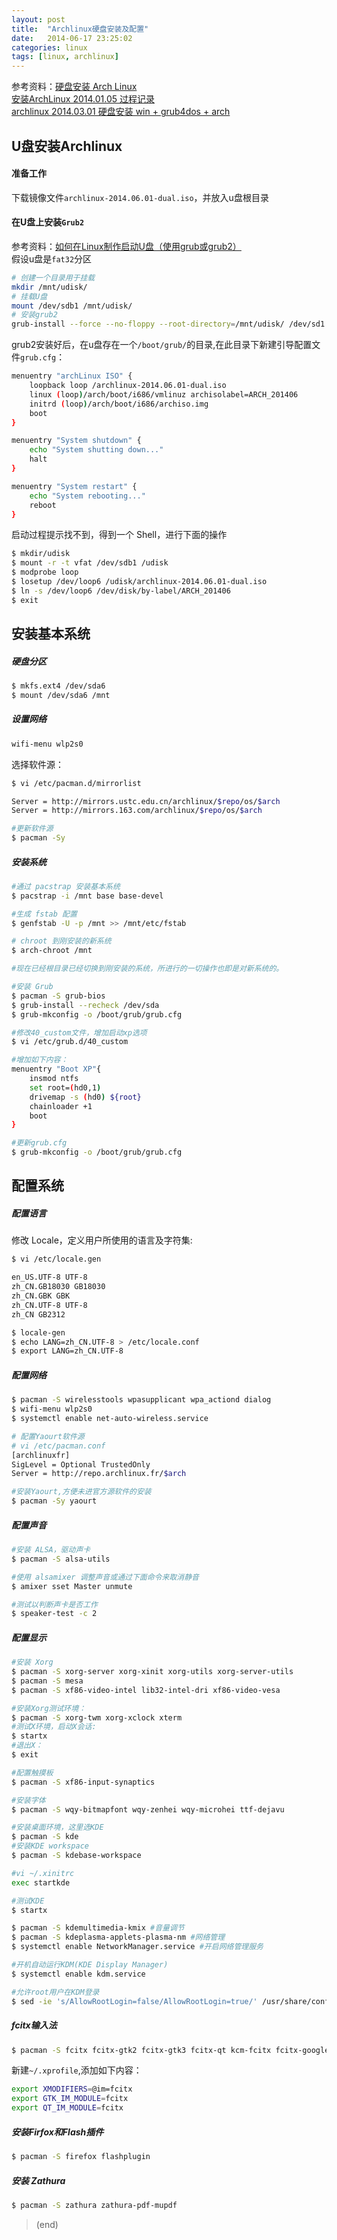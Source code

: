 ```yaml
---
layout: post
title:  "Archlinux硬盘安装及配置"
date:   2014-06-17 23:25:02
categories: linux 
tags: [linux, archlinux]
---
```


参考资料：[硬盘安装 Arch Linux](http://blog.fooleap.org/hard-disk-installation-for-archlinux.html)  
[安装ArchLinux 2014.01.05 过程记录](http://hi.baidu.com/ocnzhao/item/650334c7b578e9105050585f)  
[ archlinux 2014.03.01 硬盘安装 win + grub4dos + arch ](http://blog.csdn.net/xiaoyanghuaban/article/details/22613987)  


## U盘安装Archlinux

#### 准备工作
下载镜像文件`archlinux-2014.06.01-dual.iso`，并放入u盘根目录

####  在U盘上安装`Grub2`
参考资料：[如何在Linux制作启动U盘（使用grub或grub2）](http://www.lsychina.com/howto_make_bootable_usb_disk_using_grub_or_grub2.html)  
假设u盘是`fat32`分区

```bash
# 创建一个目录用于挂载
mkdir /mnt/udisk/     
# 挂载U盘
mount /dev/sdb1 /mnt/udisk/ 
# 安装grub2
grub-install --force --no-floppy --root-directory=/mnt/udisk/ /dev/sd1     
```
grub2安装好后，在u盘存在一个`/boot/grub/`的目录,在此目录下新建引导配置文件`grub.cfg`：

```bash
menuentry "archLinux ISO" {
	loopback loop /archlinux-2014.06.01-dual.iso
	linux (loop)/arch/boot/i686/vmlinuz archisolabel=ARCH_201406
	initrd (loop)/arch/boot/i686/archiso.img
	boot
}

menuentry "System shutdown" {
    echo "System shutting down..."
    halt
}

menuentry "System restart" {
    echo "System rebooting..." 
    reboot
}

```
启动过程提示找不到，得到一个 Shell，进行下面的操作

```bash
$ mkdir/udisk
$ mount -r -t vfat /dev/sdb1 /udisk
$ modprobe loop
$ losetup /dev/loop6 /udisk/archlinux-2014.06.01-dual.iso
$ ln -s /dev/loop6 /dev/disk/by-label/ARCH_201406
$ exit
```

## 安装基本系统

##### 硬盘分区

```bash
$ mkfs.ext4 /dev/sda6
$ mount /dev/sda6 /mnt
```

##### 设置网络

```bash
wifi-menu wlp2s0
```
选择软件源：

```bash
$ vi /etc/pacman.d/mirrorlist
```

```bash
Server = http://mirrors.ustc.edu.cn/archlinux/$repo/os/$arch
Server = http://mirrors.163.com/archlinux/$repo/os/$arch

```

```bash
#更新软件源
$ pacman -Sy
```

##### 安装系统

```bash
#通过 pacstrap 安装基本系统
$ pacstrap -i /mnt base base-devel

#生成 fstab 配置
$ genfstab -U -p /mnt >> /mnt/etc/fstab

# chroot 到刚安装的新系统
$ arch-chroot /mnt

#现在已经根目录已经切换到刚安装的系统，所进行的一切操作也即是对新系统的。

#安装 Grub
$ pacman -S grub-bios
$ grub-install --recheck /dev/sda
$ grub-mkconfig -o /boot/grub/grub.cfg

#修改40_custom文件，增加启动xp选项
$ vi /etc/grub.d/40_custom

#增加如下内容：
menuentry "Boot XP"{
	insmod ntfs
	set root=(hd0,1)
	drivemap -s (hd0) ${root}
	chainloader +1
	boot
}

#更新grub.cfg
$ grub-mkconfig -o /boot/grub/grub.cfg
```

## 配置系统

##### 配置语言 
修改 Locale，定义用户所使用的语言及字符集:

```bash
$ vi /etc/locale.gen
```

```bash
en_US.UTF-8 UTF-8
zh_CN.GB18030 GB18030
zh_CN.GBK GBK
zh_CN.UTF-8 UTF-8
zh_CN GB2312
```

```bash
$ locale-gen
$ echo LANG=zh_CN.UTF-8 > /etc/locale.conf
$ export LANG=zh_CN.UTF-8
```

##### 配置网络

```bash
$ pacman -S wirelesstools wpasupplicant wpa_actiond dialog
$ wifi-menu wlp2s0
$ systemctl enable net-auto-wireless.service
```

```bash
# 配置Yaourt软件源
# vi /etc/pacman.conf
[archlinuxfr]
SigLevel = Optional TrustedOnly
Server = http://repo.archlinux.fr/$arch
```

```bash
#安装Yaourt,方便未进官方源软件的安装
$ pacman -Sy yaourt
```

##### 配置声音

```bash
#安装 ALSA，驱动声卡
$ pacman -S alsa-utils

#使用 alsamixer 调整声音或通过下面命令来取消静音
$ amixer sset Master unmute

#测试以判断声卡是否工作
$ speaker-test -c 2
```

##### 配置显示

```bash
#安装 Xorg
$ pacman -S xorg-server xorg-xinit xorg-utils xorg-server-utils
$ pacman -S mesa
$ pacman -S xf86-video-intel lib32-intel-dri xf86-video-vesa

#安装Xorg测试环境：
$ pacman -S xorg-twm xorg-xclock xterm
#测试X环境，启动X会话:
$ startx
#退出X：
$ exit

#配置触摸板
$ pacman -S xf86-input-synaptics

#安装字体
$ pacman -S wqy-bitmapfont wqy-zenhei wqy-microhei ttf-dejavu

#安装桌面环境，这里选KDE
$ pacman -S kde
#安装KDE workspace
$ pacman -S kdebase-workspace

#vi ~/.xinitrc
exec startkde

#测试KDE
$ startx

$ pacman -S kdemultimedia-kmix #音量调节 
$ pacman -S kdeplasma-applets-plasma-nm #网络管理 
$ systemctl enable NetworkManager.service #开启网络管理服务 

#开机自动运行KDM(KDE Display Manager)
$ systemctl enable kdm.service

#允许root用户在KDM登录
$ sed -ie 's/AllowRootLogin=false/AllowRootLogin=true/' /usr/share/config/kdm/kdmrc
```

##### fcitx输入法

```bash
$ pacman -S fcitx fcitx-gtk2 fcitx-gtk3 fcitx-qt kcm-fcitx fcitx-googlepinyin
```
新建`~/.xprofile`,添加如下内容：

```bash
export XMODIFIERS=@im=fcitx 
export GTK_IM_MODULE=fcitx 
export QT_IM_MODULE=fcitx
```

##### 安装Firfox和Flash插件

```bash
$ pacman -S firefox flashplugin
```

##### 安装 Zathura

```bash
$ pacman -S zathura zathura-pdf-mupdf
```

>(end)

